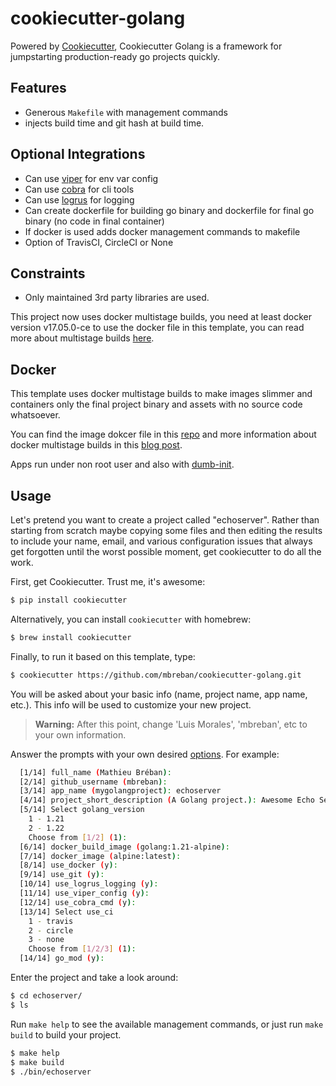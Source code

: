 # cookiecutter-golang

Powered by [Cookiecutter](https://github.com/audreyr/cookiecutter), Cookiecutter Golang is a
framework for jumpstarting production-ready go projects quickly.

## Features

- Generous `Makefile` with management commands
- injects build time and git hash at build time.

## Optional Integrations

- Can use [viper](https://github.com/spf13/viper) for env var config
- Can use [cobra](https://github.com/spf13/cobra) for cli tools
- Can use [logrus](https://github.com/sirupsen/logrus) for logging
- Can create dockerfile for building go binary and dockerfile for final go binary (no code in final
  container)
- If docker is used adds docker management commands to makefile
- Option of TravisCI, CircleCI or None

## Constraints

- Only maintained 3rd party libraries are used.

This project now uses docker multistage builds, you need at least docker version v17.05.0-ce to use
the docker file in this template, you can read more about multistage builds
[here](https://www.critiqus.com/post/multi-stage-docker-builds/).

## Docker

This template uses docker multistage builds to make images slimmer and containers only the final
project binary and assets with no source code whatsoever.

You can find the image dokcer file in this
[repo](https://github.com/lacion/alpine-golang-buildimage) and more information about docker
multistage builds in this [blog post](https://www.critiqus.com/post/multi-stage-docker-builds/).

Apps run under non root user and also with [dumb-init](https://github.com/Yelp/dumb-init).

## Usage

Let's pretend you want to create a project called "echoserver". Rather than starting from scratch
maybe copying some files and then editing the results to include your name, email, and various
configuration issues that always get forgotten until the worst possible moment, get cookiecutter to
do all the work.

First, get Cookiecutter. Trust me, it's awesome:

```sh
$ pip install cookiecutter
```

Alternatively, you can install `cookiecutter` with homebrew:

```sh
$ brew install cookiecutter
```

Finally, to run it based on this template, type:

```sh
$ cookiecutter https://github.com/mbreban/cookiecutter-golang.git
```

You will be asked about your basic info (name, project name, app name, etc.). This info will be used
to customize your new project.

> **Warning:** After this point, change 'Luis Morales', 'mbreban', etc to your own information.

Answer the prompts with your own desired [options](). For example:

```sh
  [1/14] full_name (Mathieu Bréban): 
  [2/14] github_username (mbreban): 
  [3/14] app_name (mygolangproject): echoserver
  [4/14] project_short_description (A Golang project.): Awesome Echo Server
  [5/14] Select golang_version
    1 - 1.21
    2 - 1.22
    Choose from [1/2] (1): 
  [6/14] docker_build_image (golang:1.21-alpine): 
  [7/14] docker_image (alpine:latest): 
  [8/14] use_docker (y): 
  [9/14] use_git (y): 
  [10/14] use_logrus_logging (y): 
  [11/14] use_viper_config (y): 
  [12/14] use_cobra_cmd (y): 
  [13/14] Select use_ci
    1 - travis
    2 - circle
    3 - none
    Choose from [1/2/3] (1): 
  [14/14] go_mod (y): 
```

Enter the project and take a look around:

```sh
$ cd echoserver/
$ ls
```

Run `make help` to see the available management commands, or just run `make build` to build your
project.

```sh
$ make help
$ make build
$ ./bin/echoserver
```
